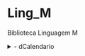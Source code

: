 # Ling_M
Biblioteca Linguagem M

<details>
    <summary> - dCalendario </summary>
<p> -------------------------------------------------------------------------------------------------------------------------------
<p> Script.....: Criação Tabela Calendário
<p> Autor......: Wanderlei Hüttel - Contato: https://www.linkedin.com/in/wanderleihuttel / https://github.com/wanderleihuttel/powerbi
<p> Alterações.: Rogerio Tonini - https://www.linkedin.com/in/rogerio-tonini / https://github.com/RogerioTonini
<p> ----------------------------------------------------------------------------------------------------------------------------------
<p> Referências :
<p> - Literatura Estudos:
<p>     Alison Pezzott...: https://www.youtube.com/@fluentebi
<p>     Benito Savastano.: https://www.youtube.com/watch?v=Y6E-zZjg7y8&t=104s&ab_channel=Jo%C3%A3oBenitoSavastano
<p>     Joviano Silveira.: https://joviano.com/blog/ / https://cursos.joviano.com/m/courses
<p>     XPERIUN..........: https://app.xperiun.com/entrar
<p> - Literatura histórica / técnica:
<p>     UFRGS.....: https://www.inf.ufrgs.br/~cabral/Pascoa.html
<p>     Wikipedia.: https://pt.wikipedia.org/wiki/C%C3%A1lculo_da_P%C3%A1scoa#:~:text=A%20P%C3%A1scoa%20%C3%A9%20celebrada%20no,do%20m%C3%AAs%20lunar%20de%20Nissan.
<p> ----------------------------------------------------------------------------------------------------------------------------------
<p> Informações diversas :
<p> - Cálculo Feriados Móveis - Referências:
<p>     Fórmula EXCEL: ARRED( DATA( A1; 4; 1 ) / 7 + MOD( 19 * MOD( A1; 19 ) - 7; 30 ) * 14%; 0 ) * 7 - 6 
<p> - Ordenar no Modelo Semântico
<p>     +-----------------+-------------+
<p>     | Coluna Ordenar  | Pela Coluna |
<p>     +-----------------+-------------+
<p>     | DiaSem_Letra    | DiaSem_Num  |
<p>     | MesNomeAbrv_Ano | AnoMes_Num  |
<p>     | MesNomeExt_Ano  | AnoMes_Num  |
<p>     +-----------------+-------------+
<p> ----------------------------------------------------------------------------------------------------------------------------------
<p> Alterações:
<p> 16/10/2020 - Adequação de nome de colunas
<p> 10/01/2021 - Criação da coluna MesesDecorridos - Demonstrar qtde de meses decorridos entre a data atual e a mais antiga.
<p> 01/12/2024 - Script refatorado: 
<p>             1 - Inclusão das colunas: DiasDecorridos, Quadrimestre, Feriados e Dia no Ano Anterior,
<p>             2 - Atualização da documentação no script
<p>             3 - Adequação do tamanho (bits) das colunas tipo Int.
<p> ----------------------------------------------------------------------------------------------------------------------------------
</details>